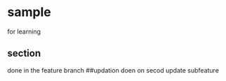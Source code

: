 # sample
for learning
## section
done in the feature branch
##updation
doen on secod update subfeature